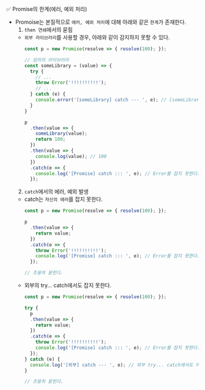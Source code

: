 ✅ Promise의 한계(에러, 예외 처리)

* Promoise는 본질적으로 `에러, 예외 처리`에 대해 아래와 같은 `한계`가 존재한다.
  1. `then 연쇄`에서의 묻힘
    * `외부 라이브러리`를 사용할 경우, 아래와 같이 감지하지 못할 수 있다.
      ```js
      const p = new Promise(resolve => { resolve(100); });

      // 임의의 라이브러리
      const someLibrary = (value) => {
        try {
          // ...
          throw Error('!!!!!!!!!!');
          // ...
        } catch (e) {
          console.error('[someLibrary] catch --- ', e); // [someLibrary] catch ---  Error: !!!!!!!!!!
        }
      }

      p
        .then(value => {
          someLibrary(value);
          return 100;
        })
        .then(value => {
          console.log(value); // 100
        })
        .catch(e => {
          console.log('[Promise] catch ::: ', e); // Error를 잡지 못한다.
        });
      ```
  2. `catch`에서의 에러, 예외 발생
    * catch는 `자신의 에러`를 잡지 못한다.
      ```js
      const p = new Promise(resolve => { resolve(100); });

      p
        .then(value => {
          return value;
        })
        .catch(e => {
          throw Error('!!!!!!!!!!');
          console.log('[Promise] catch ::: ', e); // Error를 잡지 못한다.
        });
      
      // 조용히 묻힌다.
      ```
    * 외부의 try... catch에서도 잡지 못한다.
      ```js
      const p = new Promise(resolve => { resolve(100); });

      try {
        p
        .then(value => {
          return value;
        })
        .catch(e => {
          throw Error('!!!!!!!!!!');
          console.log('[Promise] catch ::: ', e); // Error를 잡지 못한다.
        });
      } catch (e) {
        console.log('[외부] catch --- ', e); // 외부 try... catch에서도 마찬가지
      }

      // 조용히 묻힌다.
      ```